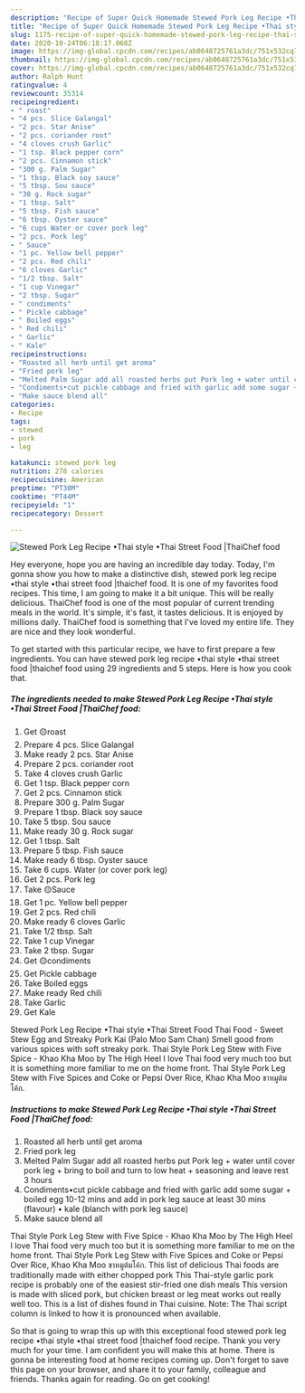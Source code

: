 ```yaml
---
description: "Recipe of Super Quick Homemade Stewed Pork Leg Recipe •Thai style •Thai Street Food |ThaiChef food"
title: "Recipe of Super Quick Homemade Stewed Pork Leg Recipe •Thai style •Thai Street Food |ThaiChef food"
slug: 1175-recipe-of-super-quick-homemade-stewed-pork-leg-recipe-thai-style-thai-street-food-thaichef-food
date: 2020-10-24T06:18:17.068Z
image: https://img-global.cpcdn.com/recipes/ab0648725761a3dc/751x532cq70/stewed-pork-leg-recipe-•thai-style-•thai-street-food-thaichef-food-recipe-main-photo.jpg
thumbnail: https://img-global.cpcdn.com/recipes/ab0648725761a3dc/751x532cq70/stewed-pork-leg-recipe-•thai-style-•thai-street-food-thaichef-food-recipe-main-photo.jpg
cover: https://img-global.cpcdn.com/recipes/ab0648725761a3dc/751x532cq70/stewed-pork-leg-recipe-•thai-style-•thai-street-food-thaichef-food-recipe-main-photo.jpg
author: Ralph Hunt
ratingvalue: 4
reviewcount: 35314
recipeingredient:
- " roast"
- "4 pcs. Slice Galangal"
- "2 pcs. Star Anise"
- "2 pcs. coriander root"
- "4 cloves crush Garlic"
- "1 tsp. Black pepper corn"
- "2 pcs. Cinnamon stick"
- "300 g. Palm Sugar"
- "1 tbsp. Black soy sauce"
- "5 tbsp. Sou sauce"
- "30 g. Rock sugar"
- "1 tbsp. Salt"
- "5 tbsp. Fish sauce"
- "6 tbsp. Oyster sauce"
- "6 cups Water or cover pork leg"
- "2 pcs. Pork leg"
- " Sauce"
- "1 pc. Yellow bell pepper"
- "2 pcs. Red chili"
- "6 cloves Garlic"
- "1/2 tbsp. Salt"
- "1 cup Vinegar"
- "2 tbsp. Sugar"
- " condiments"
- " Pickle cabbage"
- " Boiled eggs"
- " Red chili"
- " Garlic"
- " Kale"
recipeinstructions:
- "Roasted all herb until get aroma"
- "Fried pork leg"
- "Melted Palm Sugar add all roasted herbs put Pork leg + water until cover pork leg + bring to boil and turn to low heat + seasoning and leave rest 3 hours"
- "Condiments•cut pickle cabbage and fried with garlic add some sugar + boiled egg 10-12 mins and add in pork leg sauce at least 30 mins (flavour) • kale (blanch with pork leg sauce)"
- "Make sauce blend all"
categories:
- Recipe
tags:
- stewed
- pork
- leg

katakunci: stewed pork leg 
nutrition: 278 calories
recipecuisine: American
preptime: "PT30M"
cooktime: "PT44M"
recipeyield: "1"
recipecategory: Dessert

---
```



![Stewed Pork Leg Recipe •Thai style •Thai Street Food |ThaiChef food](https://img-global.cpcdn.com/recipes/ab0648725761a3dc/751x532cq70/stewed-pork-leg-recipe-•thai-style-•thai-street-food-thaichef-food-recipe-main-photo.jpg)

Hey everyone, hope you are having an incredible day today. Today, I'm gonna show you how to make a distinctive dish, stewed pork leg recipe •thai style •thai street food |thaichef food. It is one of my favorites food recipes. This time, I am going to make it a bit unique. This will be really delicious.
ThaiChef food is one of the most popular of current trending meals in the world. It's simple, it's fast, it tastes delicious. It is enjoyed by millions daily. ThaiChef food is something that I've loved my entire life. They are nice and they look wonderful.


To get started with this particular recipe, we have to first prepare a few ingredients. You can have stewed pork leg recipe •thai style •thai street food |thaichef food using 29 ingredients and 5 steps. Here is how you cook that.

<!--inarticleads1-->

##### The ingredients needed to make Stewed Pork Leg Recipe •Thai style •Thai Street Food |ThaiChef food:

1. Get  🟡roast
1. Prepare 4 pcs. Slice Galangal
1. Make ready 2 pcs. Star Anise
1. Prepare 2 pcs. coriander root
1. Take 4 cloves crush Garlic
1. Get 1 tsp. Black pepper corn
1. Get 2 pcs. Cinnamon stick
1. Prepare 300 g. Palm Sugar
1. Prepare 1 tbsp. Black soy sauce
1. Take 5 tbsp. Sou sauce
1. Make ready 30 g. Rock sugar
1. Get 1 tbsp. Salt
1. Prepare 5 tbsp. Fish sauce
1. Make ready 6 tbsp. Oyster sauce
1. Take 6 cups. Water (or cover pork leg)
1. Get 2 pcs. Pork leg
1. Take  🟡Sauce
1. Get 1 pc. Yellow bell pepper
1. Get 2 pcs. Red chili
1. Make ready 6 cloves Garlic
1. Take 1/2 tbsp. Salt
1. Take 1 cup Vinegar
1. Take 2 tbsp. Sugar
1. Get  🟡condiments
1. Get  Pickle cabbage
1. Take  Boiled eggs
1. Make ready  Red chili
1. Take  Garlic
1. Get  Kale


Stewed Pork Leg Recipe •Thai style •Thai Street Food Thai Food - Sweet Stew Egg and Streaky Pork Kai (Palo Moo Sam Chan) Smell good from various spices with soft streaky pork. Thai Style Pork Leg Stew with Five Spice - Khao Kha Moo by The High Heel I love Thai food very much too but it is something more familiar to me on the home front. Thai Style Pork Leg Stew with Five Spices and Coke or Pepsi Over Rice, Khao Kha Moo ขาหมูต้มโค้ก. 

<!--inarticleads2-->

##### Instructions to make Stewed Pork Leg Recipe •Thai style •Thai Street Food |ThaiChef food:

1. Roasted all herb until get aroma
1. Fried pork leg
1. Melted Palm Sugar add all roasted herbs put Pork leg + water until cover pork leg + bring to boil and turn to low heat + seasoning and leave rest 3 hours
1. Condiments•cut pickle cabbage and fried with garlic add some sugar + boiled egg 10-12 mins and add in pork leg sauce at least 30 mins (flavour) • kale (blanch with pork leg sauce)
1. Make sauce blend all


Thai Style Pork Leg Stew with Five Spice - Khao Kha Moo by The High Heel I love Thai food very much too but it is something more familiar to me on the home front. Thai Style Pork Leg Stew with Five Spices and Coke or Pepsi Over Rice, Khao Kha Moo ขาหมูต้มโค้ก. This list of delicious Thai foods are traditionally made with either chopped pork This Thai-style garlic pork recipe is probably one of the easiest stir-fried one dish meals This version is made with sliced pork, but chicken breast or leg meat works out really well too. This is a list of dishes found in Thai cuisine. Note: The Thai script column is linked to how it is pronounced when available. 

So that is going to wrap this up with this exceptional food stewed pork leg recipe •thai style •thai street food |thaichef food recipe. Thank you very much for your time. I am confident you will make this at home. There is gonna be interesting food at home recipes coming up. Don't forget to save this page on your browser, and share it to your family, colleague and friends. Thanks again for reading. Go on get cooking!
